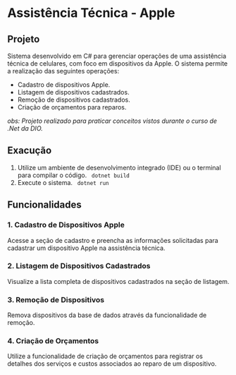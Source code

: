 <h1>Assistência Técnica - Apple</h1>
<h2>Projeto</h2>
<p>Sistema desenvolvido em C# para gerenciar operações de uma assistência técnica de celulares, com foco em dispositivos da Apple. O sistema permite a realização das seguintes operações:

- Cadastro de dispositivos Apple.
- Listagem de dispositivos cadastrados.
- Remoção de dispositivos cadastrados.
- Criação de orçamentos para reparos.</p>

<i>obs: Projeto realizado para praticar conceitos vistos durante o curso de .Net da DIO.</i>

<h2>Exacução</h2>

1. Utilize um ambiente de desenvolvimento integrado (IDE) ou o terminal para compilar o código. <code> dotnet build</code>
2. Execute o sistema. <code> dotnet run</code>

<h2>Funcionalidades</h2>
<h3>1. Cadastro de Dispositivos Apple</h3>
Acesse a seção de cadastro e preencha as informações solicitadas para cadastrar um dispositivo Apple na assistência técnica.
<h3>2. Listagem de Dispositivos Cadastrados</h3>
Visualize a lista completa de dispositivos cadastrados na seção de listagem.
<h3>3. Remoção de Dispositivos</h3>
Remova dispositivos da base de dados através da funcionalidade de remoção.
<h3>4. Criação de Orçamentos</h3>
Utilize a funcionalidade de criação de orçamentos para registrar os detalhes dos serviços e custos associados ao reparo de um dispositivo.
